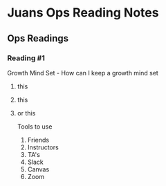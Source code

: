 # Juans Ops Reading Notes

## Ops Readings

### Reading #1

Growth Mind Set - How can I keep a growth  mind set
1. this
2. this
3. or this

   Tools to use
   1. Friends
   2. Instructors
   3. TA's
   4. Slack
   5. Canvas
   6. Zoom
